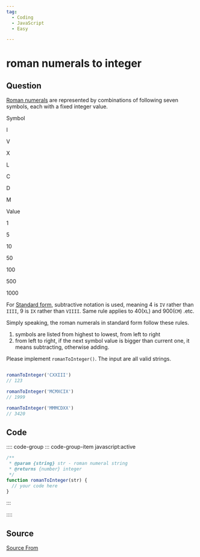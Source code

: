 ```yaml
---
tag:
  - Coding
  - JavaScript
  - Easy

---
```

  
# roman numerals to integer

## Question
[Roman numerals](https://en.wikipedia.org/wiki/Roman_numerals#Standard_form) are represented by combinations of following seven symbols, each with a fixed integer value.

Symbol

I

V

X

L

C

D

M

Value

1

5

10

50

100

500

1000

For [Standard form](https://en.wikipedia.org/wiki/Roman_numerals#Standard_form), subtractive notation is used, meaning 4 is `IV` rather than `IIII`, 9 is `IX` rather than `VIIII`. Same rule applies to 40(`XL`) and 900(`CM`) .etc.

Simply speaking, the roman numerals in standard form follow these rules.

1.  symbols are listed from highest to lowest, from left to right
2.  from left to right, if the next symbol value is bigger than current one, it means subtracting, otherwise adding.

Please implement `romanToInteger()`. The input are all valid strings.

```js

romanToInteger('CXXIII')
// 123

romanToInteger('MCMXCIX')
// 1999

romanToInteger('MMMCDXX')
// 3420
```

## Code
:::: code-group
::: code-group-item javascript:active
```javascript
/**
 * @param {string} str - roman numeral string
 * @returns {number} integer
 */
function romanToInteger(str) {
  // your code here
}
```
:::
    
::::



##  Source
[Source From](https://bigfrontend.dev/problem/roman-numerals-to-integer)

  